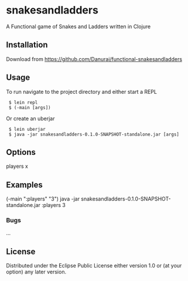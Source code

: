 # snakesandladders

A Functional game of Snakes and Ladders written in Clojure

## Installation

Download from https://github.com/Danurai/functional-snakesandladders

## Usage

To run navigate to the project directory and
either start a REPL
    
	 $ lein repl
	 $ (-main [args])

Or create an uberjar
    
	 $ lein uberjar
	 $ java -jar snakesandladders-0.1.0-SNAPSHOT-standalone.jar [args]

## Options

players x

## Examples

  (-main ":players" "3")
  java -jar snakesandladders-0.1.0-SNAPSHOT-standalone.jar :players 3

### Bugs

...


## License

Distributed under the Eclipse Public License either version 1.0 or (at
your option) any later version.

